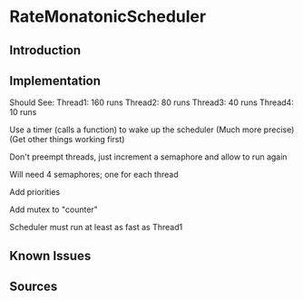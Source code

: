 # RateMonatonicScheduler

## Introduction

## Implementation

Should See:
Thread1: 160 runs
Thread2: 80 runs
Thread3: 40 runs
Thread4: 10 runs


Use a timer (calls a function) to wake up the scheduler (Much more precise) (Get other things working first)


Don't preempt threads, just increment a semaphore and allow to run again


Will need 4 semaphores; one for each thread


Add priorities


Add mutex to "counter"


Scheduler must run at least as fast as Thread1
## Known Issues

## Sources
